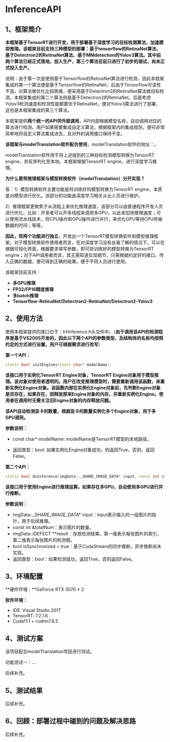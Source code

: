 # InferenceAPI

## 1、框架简介

**本框架基于TensorRT进行开发，用于部署基于深度学习的目标检测算法，加速模型推理。该框架目前支持三种模型的部署：基于tensorflow的RetinaNet算法、基于Detectron2的RetinaNet算法、基于MMdetection的Yolov3算法。其中前两个算法已经正式落地，投入生产，第三个算法目前只进行了初步的测试，尚未正式投入生产。**

说明：由于第一次是使用基于Tensorflow的RetinaNet算法进行检测，因此本框架集成的第一个算法便是基于Tensorflow的RetinaNet，后由于Tensorflow可读性不高，对算法做优化比较困难，便采用基于Detectron2的RetinaNet算法做目标检测，本框架集成的第二个算法则是基于Detectron2的RetinaNet。后面考虑Yolov3检测速度和检测性能都要优于RetinaNet，便对Yolov3算法进行了部署，这也是本框架集成的第三个算法。

本框架提供**两个统一的API供外部调用**，API内部根据模型名称，自动调用对应的算法进行检测。用户如果需要集成自定义算法，根据框架内的集成规则，便可非常简单地将自定义算法集成进去，且对外的调用接口保持不变。

**该框架与modelTranslation软件配合使用**，modelTranslation软件的地址：。

modelTranslation软件用于将上述提到的三种目标检测模型转换为TensorRT engine，并反序列化至本地。本框架根据TensorRT engine，进行深度学习推理。

**为什么要将推理框架与模型转换软件（modelTranslation）分开实现？**

答：1）模型转换软件主要功能是将训练好的模型转换为TensorRT engine，本质是对模型进行优化。该部分的功能由深度学习相关从业人员进行维护。

​		2）推理框架更聚焦于从流程上来优化推理速度，该部分可以由普通程序开发人员进行优化。比如：开发者可以开多线程来调用多GPU，以此来加快推理速度；可以使用流水线技术，将CPU操作和GPU操作进行并行，来优化GPU等待CPU传输数据的时间；等等。

**因此，将两个功能进行独立**，开发出一个TensorRT模型转换软件和模型推理框架。对于模型转换软件使用者而言，在对深度学习没有丝毫了解的情况下，可以在根据可视化界面，根据要求填写参数，即可将训练好的模型转换为TensorRT engine；对于API调用者而言，其无需知道实现细节，只需根据约定好的接口，传入正确的数据，便可得到正确的结果。便于不同人员进行使用。

该框架目前支持：

- **多GPU推理**
- **FP32/FP16精度推理**
- **多batch推理**
- **Tensorflow-RetinaNet/Detectron2-RetinaNet/Detectron2-Yolov3**

## 2、使用方法

使用本框架提供的接口位于：trtInference.h头文件中。（**由于调用该API的检测程序是基于VS2005开发的，因此以下两个API的参数类型、及结构体的名称均按照约定的方式进行设置，用户可根据需求进行改写**）

**第一个API：**

```c++
static bool initEngines(const char* modelName);
```

**该接口用于实例化TensorRT Engine对象，TensorRT Engine对象用于模型推理。该对象对使用者透明的。用户在改变推理模型时，需要重新调用该函数，来重新实例化Engine对象。该函数内部在实例化Engine对象前，先判断Engine对象是否存在，如果存在，则释放原来Engine对象的内存，并重新实例化Engine。使用者在调用时无需关注旧Engine对象的内存释放问题。**

**该API自动检测显卡的数量，根据显卡的数量实例化多个Engine对象，用于多GPU调用。**

**参数说明：**

- const char* modelName: modelName是TensorRT模型的本地路径。

- 返回类型：bool: 如果实例化Engine对象成功，则返回True，否则，返回False。

**第二个API：**

```c++
static bool doInference(imgData::_SHARE_IMAGE_DATA* input, const int &totalNum, imgData::iDEFECT **result, bool isSynchronized = true);
```

**该接口用于使用Engine进行推理运算。如果存在多GPU，自动使用多GPU进行并行推断。**

**参数说明：**

- imgData::_SHARE_IMAGE_DATA* input：input表示输入的一组图片的指针，用于后续推理。
- const int &totalNum：表示图片的数量。
- imgData::iDEFECT **result：存放检测结果。第一维表示每张图片的索引，第二维表示每张图片的检测框。
- bool isSynchronized = true：基于CudaStream的同步推断，异步推断尚未实现。
- 返回类型：bool：如果检测成功，返回True，否则返回False。

## 3、环境配置

**硬件环境：**GeForce RTX 3070 * 2

**软件环境：**

- IDE: Visual Studio 2017
- TensorRT: 7.2.1.6
- Cuda11.1 + cudnn7.6.5

## 4、测试方案

该项目配合modelTranslation项目进行测试。

功能测试一：...

后续补充。

## 5、测试结果

后续补充。

## 6、回顾：部署过程中碰到的问题及解决思路

后续补充。

